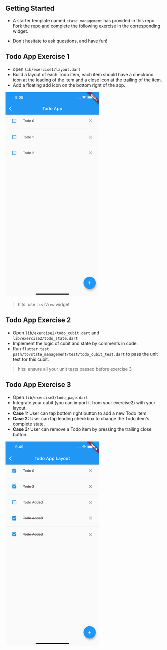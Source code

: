 ## Getting Started

- A starter template named `state_management` has provided in this repo. Fork the repo and complete the following exercise in the corresponding widget.

- Don't hesitate to ask questions, and have fun!


## Todo App Exercise 1

- open `lib/exercise1/layout.dart`
- Build a layout of each Todo item, each item should have a checkbox icon at the leading of the item and a close icon at the trailing of the item.
- Add a floating add icon on the bottom right of the app.
<img src="assets/e1.png" width="300">

> hits: use `ListView` widget

## Todo App Exercise 2

- Open `lib/exercise2/todo_cubit.dart` and `lib/exercise2/todo_state.dart`
- Implement the logic of cubit and state by comments in code.
- Run `flutter test path/to/state_management/test/todo_cubit_test.dart` to pass the unit test for this cubit.

> hits: ensure all your unit tests passed before exercise 3

## Todo App Exercise 3

- Open `lib/exercise3/todo_page.dart`
- Integrate your cubit (you can import it from your exercise2) with your layout.
- **Case 1:** User can tap bottom right button to add a new Todo item. 
- **Case 2:** User can tap leading checkbox to change the Todo item's complete state.
- **Case 3:** User can remove a Todo item by pressing the trailing close button.
<img src="assets/e3.png" width="300">